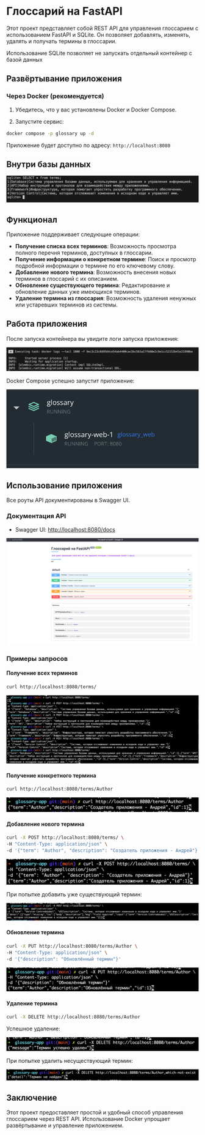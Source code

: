 # Глоссарий на FastAPI

Этот проект представляет собой REST API для управления глоссарием с использованием FastAPI и SQLite. Он позволяет добавлять, изменять, удалять и получать термины в глоссарии.

Использование SQLite позволяет не запускать отдельный контейнер с базой данных

## Развёртывание приложения

### Через Docker (рекомендуется)

1. Убедитесь, что у вас установлены Docker и Docker Compose.

2. Запустите сервис:

```bash
docker compose -p glossary up -d
```

Приложение будет доступно по адресу: `http://localhost:8080`

## Внутри базы данных

![Внутри базы данных](images/db.png)

## Функционал

Приложение поддерживает следующие операции:

- **Получение списка всех терминов**: Возможность просмотра полного перечня терминов, доступных в глоссарии.
- **Получение информации о конкретном термине**: Поиск и просмотр подробной информации о термине по его ключевому слову.
- **Добавление нового термина**: Возможность внесения новых терминов в глоссарий с их описанием.
- **Обновление существующего термина**: Редактирование и обновление данных уже имеющихся терминов.
- **Удаление термина из глоссария**: Возможность удаления ненужных или устаревших терминов из системы.

## Работа приложения

После запуска контейнера вы увидите логи запуска приложения:

![Логи запуска контейнера](images/container_startap_logs.png)

Docker Compose успешно запустит приложение:

![Docker Compose запущен](images/docker-compose-started.png)

## Использование приложения

Все роуты API документированы в Swagger UI.

### Документация API

- Swagger UI: [http://localhost:8080/docs](http://localhost:8080/docs)

![Swagger UI](images/swagger.png)

### Примеры запросов

#### Получение всех терминов

```bash
curl http://localhost:8080/terms/
```

![Получение всех терминов](images/get-all.png)

#### Получение конкретного термина

```bash
curl http://localhost:8080/terms/Author
```

![Получение конкретного термина](images/get-one.png)

#### Добавление нового термина

```bash
curl -X POST http://localhost:8080/terms/ \
-H "Content-Type: application/json" \
-d '{"term": "Author", "description": "Создатель приложения - Андрей"}'
```

![Добавление нового термина](images/add.png)

При попытке добавить уже существующий термин:

![Ошибка добавления термина](images/add-error.png)

#### Обновление термина

```bash
curl -X PUT http://localhost:8080/terms/Author \
-H "Content-Type: application/json" \
-d '{"description": "Обновлённый термин"}'
```

![Обновление термина](images/update.png)

#### Удаление термина

```bash
curl -X DELETE http://localhost:8080/terms/Author
```

Успешное удаление:

![Удаление термина](images/delete-ok.png)

При попытке удалить несуществующий термин:

![Ошибка удаления термина](images/delete-error.png)

## Заключение

Этот проект предоставляет простой и удобный способ управления глоссарием через REST API. Использование Docker упрощает развёртывание и управление приложением.